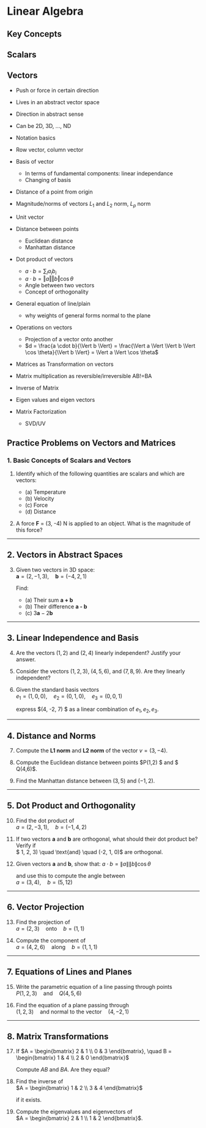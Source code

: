 # Linear Algebra
## Key Concepts
## Scalars
## Vectors
- Push or force in certain direction
- Lives in an abstract vector space
- Direction in abstract sense
- Can be 2D, 3D, ..., ND
- Notation basics
- Row vector, column vector
- Basis of vector
    - In terms of fundamental components: linear independance
    - Changing of basis
- Distance of a point from origin
- Magnitude/norms of vectors $L_1$ and $L_2$ norm, $L_p$ norm
- Unit vector
- Distance between points
    - Euclidean distance
    - Manhattan distance
- Dot product of vectors
    - $a \cdot b = \sum_i a_i b_i$
    - $a \cdot b = \Vert a\Vert \Vert b \Vert \cos \theta$
    - Angle between two vectors
    - Concept of orthogonality
- General equation of line/plain
    - why weights of general forms normal to the plane

- Operations on vectors
    - Projection of a vector onto another
    - $d = \frac{a \cdot b}{\Vert b \Vert} = \frac{\Vert a \Vert \Vert b \Vert \cos \theta}{\Vert b \Vert} = \Vert a \Vert \cos \theta$

- Matrices as Transformation on vectors
- Matrix multiplication as reversible/irreversible AB!=BA
- Inverse of Matrix
- Eigen values and eigen vectors
- Matrix Factorization
    - SVD/UV


## Practice Problems on Vectors and Matrices

### 1. Basic Concepts of Scalars and Vectors
1. Identify which of the following quantities are scalars and which are vectors:  
   - (a) Temperature  
   - (b) Velocity  
   - (c) Force  
   - (d) Distance  

2. A force **F** = (3, -4) N is applied to an object. What is the magnitude of this force?

---

## 2. Vectors in Abstract Spaces
3. Given two vectors in 3D space:  
   $\mathbf{a} = (2, -1, 3), \quad \mathbf{b} = (-4, 2, 1)$
   
   Find:  
   - (a) Their sum **a + b**  
   - (b) Their difference **a - b**  
   - (c) $3\mathbf{a} - 2\mathbf{b}$  

---

## 3. Linear Independence and Basis
4. Are the vectors $(1,2)$ and $(2,4)$ linearly independent? Justify your answer.

5. Consider the vectors $(1, 2, 3)$, $(4, 5, 6)$, and $(7, 8, 9)$. Are they linearly independent?

6. Given the standard basis vectors  
   $e_1 = (1,0,0), \quad e_2 = (0,1,0), \quad e_3 = (0,0,1)$
   
   express $(4, -2, 7) $ as a linear combination of $e_1, e_2, e_3$.

---

## 4. Distance and Norms
7. Compute the **L1 norm** and **L2 norm** of the vector $v = (3, -4)$.

8. Compute the Euclidean distance between points $P(1,2) $ and $ Q(4,6)$.

9. Find the Manhattan distance between $(3,5)$ and $(-1,2)$.

---

## 5. Dot Product and Orthogonality
10. Find the dot product of  
    $a = (2, -3, 1), \quad b = (-1, 4, 2)$

11. If two vectors **a** and **b** are orthogonal, what should their dot product be? Verify if  
    $ 1, 2, 3) \quad \text{and} \quad (-2, 1, 0)$
    are orthogonal.

12. Given vectors **a** and **b**, show that:
    $a \cdot b = \|a\| \|b\| \cos \theta$
    
    and use this to compute the angle between  
    $a = (3,4), \quad b = (5,12)$

---

## 6. Vector Projection
13. Find the projection of  
    $a = (2, 3) \quad \text{onto} \quad b = (1,1)$

14. Compute the component of  
    $a = (4, 2, 6) \quad \text{along} \quad b = (1,1,1)$

---

## 7. Equations of Lines and Planes
15. Write the parametric equation of a line passing through points  
    $P(1,2,3) \quad \text{and} \quad Q(4,5,6)$

16. Find the equation of a plane passing through  
    $(1,2,3) \quad \text{and normal to the vector} \quad (4,-2,1)$

---

## 8. Matrix Transformations
17. If  $A = \begin{bmatrix} 2 & 1 \\ 0 & 3 \end{bmatrix}, \quad 
    B = \begin{bmatrix} 1 & 4 \\ 2 & 0 \end{bmatrix}$
    
    Compute $AB$ and $BA$. Are they equal?

18. Find the inverse of  
    $A = \begin{bmatrix} 1 & 2 \\ 3 & 4 \end{bmatrix}$
    
    if it exists.

19. Compute the eigenvalues and eigenvectors of  
    $A = \begin{bmatrix} 2 & 1 \\ 1 & 2 \end{bmatrix}$.




